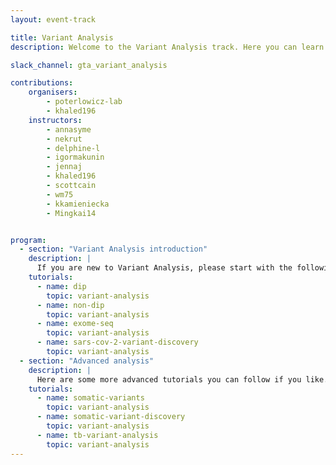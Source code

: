 ```yaml
---
layout: event-track

title: Variant Analysis
description: Welcome to the Variant Analysis track. Here you can learn about Variant Analysis. If you need support contact us via the Slack Channel [gta_variant_analysis](https://gtnsmrgsbord.slack.com/channels/{{page.slack_channel}}).

slack_channel: gta_variant_analysis

contributions:
    organisers:
        - poterlowicz-lab
        - khaled196
    instructors:
        - annasyme
        - nekrut
        - delphine-l
        - igormakunin
        - jennaj
        - khaled196
        - scottcain
        - wm75
        - kkamieniecka
        - Mingkai14


program:
  - section: "Variant Analysis introduction"
    description: |
      If you are new to Variant Analysis, please start with the following tutorials. They cover the essential knowledge about Variant Calling in different diploid systems and organisms. If you encounter any issues, please ask us on Slack.
    tutorials:
      - name: dip
        topic: variant-analysis
      - name: non-dip
        topic: variant-analysis
      - name: exome-seq
        topic: variant-analysis
      - name: sars-cov-2-variant-discovery
        topic: variant-analysis
  - section: "Advanced analysis"
    description: |
      Here are some more advanced tutorials you can follow if you like. They apply the previous knowledge to selected use cases and introduce Beacon for data sharing and queries. If you encounter any issues, please ask us on Slack.
    tutorials:
      - name: somatic-variants
        topic: variant-analysis
      - name: somatic-variant-discovery
        topic: variant-analysis
      - name: tb-variant-analysis
        topic: variant-analysis
---
```


